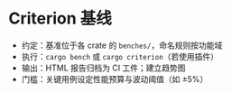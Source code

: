 # Criterion 基线

- 约定：基准位于各 crate 的 `benches/`，命名规则按功能域
- 执行：`cargo bench` 或 `cargo criterion`（若使用插件）
- 输出：HTML 报告归档为 CI 工件；建立趋势图
- 门槛：关键用例设定性能预算与波动阈值（如 ±5%）
